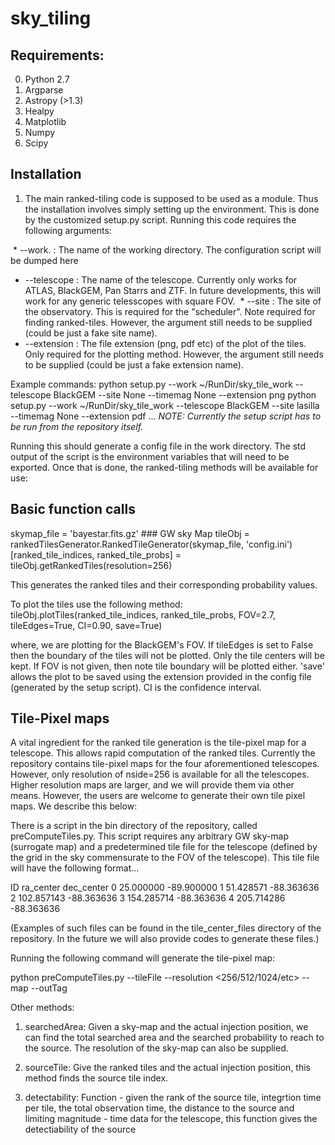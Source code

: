 # sky_tiling

## Requirements: ## 

0. Python 2.7
1. Argparse
2. Astropy (>1.3)
3. Healpy
4. Matplotlib
5. Numpy
6. Scipy

## Installation ##

1. The main ranked-tiling code is supposed to be used as a module. Thus the installation involves simply setting up the environment. This is done by the customized setup.py script. Running this code requires the following arguments:

  * --work.     : The name of the working directory. The configuration script will be dumped here
  * --telescope : The name of the telescope. Currently only works for ATLAS, BlackGEM, Pan Starrs and ZTF. In future 
                  developments, this will work for any generic telesscopes with square FOV.
  * --site      : The site of the observatory. This is required for the "scheduler". Note required for finding ranked-tiles.
                  However, the argument still needs to be supplied (could be just a fake site name).
  * --extension : The file extension (png, pdf etc) of the plot of the tiles. Only required for the plotting method.
                  However, the argument still needs to be supplied (could be just a fake extension name).

Example commands:
python setup.py --work ~/RunDir/sky_tile_work --telescope BlackGEM --site None --timemag None --extension png
python setup.py --work ~/RunDir/sky_tile_work --telescope BlackGEM --site lasilla --timemag None --extension pdf
...
*NOTE: Currently the setup script has to be run from the repository itself.*

Running this should generate a config file in the work directory. The std output of the script is the environment variables that will need to be exported. Once that is done, the ranked-tiling methods will be available for use:

## Basic function calls ##
skymap_file = 'bayestar.fits.gz' ### GW sky Map
tileObj = rankedTilesGenerator.RankedTileGenerator(skymap_file, 'config.ini')
[ranked_tile_indices, ranked_tile_probs] = tileObj.getRankedTiles(resolution=256)

This generates the ranked tiles and their corresponding probability values.

To plot the tiles use the following method:
tileObj.plotTiles(ranked_tile_indices, ranked_tile_probs, FOV=2.7, tileEdges=True, CI=0.90, save=True)

where, we are plotting for the BlackGEM's FOV. If tileEdges is set to False then the boundary of the tiles will not be plotted. Only the tile centers will be kept. If FOV is not given, then note tile boundary will be plotted either. 'save' allows the plot to be saved using the extension provided in the config file (generated by the setup script). CI is the confidence interval.

## Tile-Pixel maps ##

A vital ingredient for the ranked tile generation is the tile-pixel map for a telescope. This allows rapid computation of the ranked tiles. Currently the repository contains tile-pixel maps for the four aforementioned telescopes. However, only resolution of nside=256 is available for all the telescopes. Higher resolution maps are larger, and we will provide them via other means. However, the users are welcome to generate their own tile pixel maps. We describe this below:

There is a script in the bin directory of the repository, called preComputeTiles.py. This script requires any arbitrary GW sky-map (surrogate map) and a predetermined tile file for the telescope (defined by the grid in the sky commensurate to the FOV of the telescope). This tile file will have the following format...

ID      ra_center       dec_center
0       25.000000       -89.900000
1       51.428571       -88.363636
2       102.857143      -88.363636
3       154.285714      -88.363636
4       205.714286      -88.363636

(Examples of such files can be found in the tile_center_files directory of the repository. In the future we will also provide codes to generate these files.)

Running the following command will generate the tile-pixel map:

python preComputeTiles.py --tileFile <name of tile file> --resolution <256/512/1024/etc> --map <surrogate sky-map> --outTag <output file name tag>






Other methods:


1.  searchedArea: Given a sky-map and the actual injection position, we can find 
                  the total searched area and the searched probability to reach 
                  to the source. The resolution of the sky-map can also be supplied.


2.  sourceTile:   Give the ranked tiles and the actual injection position, this 
                  method finds the source tile index. 
                  
3.  detectability:  Function - given the rank of the source tile, integrtion time 
                    per tile, the total observation time, the distance to the 
                    source and limiting magnitude - time data for the telescope, 
                    this function gives the detectiability of the source


